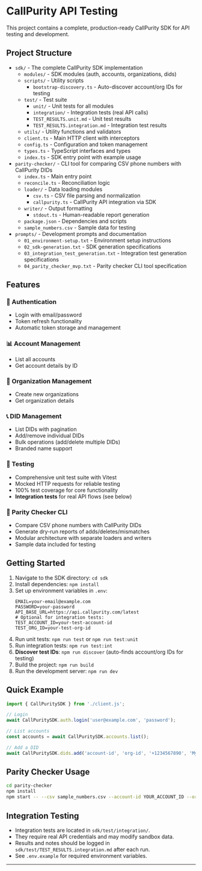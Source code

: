 # CallPurity API Testing

This project contains a complete, production-ready CallPurity SDK for API testing and development.

## Project Structure

- `sdk/` - The complete CallPurity SDK implementation
  - `modules/` - SDK modules (auth, accounts, organizations, dids)
  - `scripts/` - Utility scripts
    - `bootstrap-discovery.ts` - Auto-discover account/org IDs for testing
  - `test/` - Test suite
    - `unit/` - Unit tests for all modules
    - `integration/` - Integration tests (real API calls)
    - `TEST_RESULTS.unit.md` - Unit test results
    - `TEST_RESULTS.integration.md` - Integration test results
  - `utils/` - Utility functions and validators
  - `client.ts` - Main HTTP client with interceptors
  - `config.ts` - Configuration and token management
  - `types.ts` - TypeScript interfaces and types
  - `index.ts` - SDK entry point with example usage
- `parity-checker/` - CLI tool for comparing CSV phone numbers with CallPurity DIDs
  - `index.ts` - Main entry point
  - `reconcile.ts` - Reconciliation logic
  - `loader/` - Data loading modules
    - `csv.ts` - CSV file parsing and normalization
    - `callpurity.ts` - CallPurity API integration via SDK
  - `writer/` - Output formatting
    - `stdout.ts` - Human-readable report generation
  - `package.json` - Dependencies and scripts
  - `sample_numbers.csv` - Sample data for testing
- `prompts/` - Development prompts and documentation
  - `01_environment-setup.txt` - Environment setup instructions
  - `02_sdk-generation.txt` - SDK generation specifications
  - `03_integration_test_generation.txt` - Integration test generation specifications
  - `04_parity_checker_mvp.txt` - Parity checker CLI tool specification

## Features

### 🔐 Authentication
- Login with email/password
- Token refresh functionality
- Automatic token storage and management

### 📊 Account Management
- List all accounts
- Get account details by ID

### 🏢 Organization Management
- Create new organizations
- Get organization details

### 📞 DID Management
- List DIDs with pagination
- Add/remove individual DIDs
- Bulk operations (add/delete multiple DIDs)
- Branded name support

### 🧪 Testing
- Comprehensive unit test suite with Vitest
- Mocked HTTP requests for reliable testing
- 100% test coverage for core functionality
- **Integration tests** for real API flows (see below)

### 🔄 Parity Checker CLI
- Compare CSV phone numbers with CallPurity DIDs
- Generate dry-run reports of adds/deletes/mismatches
- Modular architecture with separate loaders and writers
- Sample data included for testing

## Getting Started

1. Navigate to the SDK directory: `cd sdk`
2. Install dependencies: `npm install`
3. Set up environment variables in `.env`:
   ```
   EMAIL=your-email@example.com
   PASSWORD=your-password
   API_BASE_URL=https://api.callpurity.com/latest
   # Optional for integration tests:
   TEST_ACCOUNT_ID=your-test-account-id
   TEST_ORG_ID=your-test-org-id
   ```
4. Run unit tests: `npm run test` or `npm run test:unit`
5. Run integration tests: `npm run test:int`
6. **Discover test IDs**: `npm run discover` (auto-finds account/org IDs for testing)
7. Build the project: `npm run build`
8. Run the development server: `npm run dev`

## Quick Example

```typescript
import { CallPuritySDK } from './client.js';

// Login
await CallPuritySDK.auth.login('user@example.com', 'password');

// List accounts
const accounts = await CallPuritySDK.accounts.list();

// Add a DID
await CallPuritySDK.dids.add('account-id', 'org-id', '+1234567890', 'My DID');
```

## Parity Checker Usage

```bash
cd parity-checker
npm install
npm start -- --csv sample_numbers.csv --account-id YOUR_ACCOUNT_ID --org-id YOUR_ORG_ID
```

## Integration Testing

- Integration tests are located in `sdk/test/integration/`.
- They require real API credentials and may modify sandbox data.
- Results and notes should be logged in `sdk/test/TEST_RESULTS.integration.md` after each run.
- See `.env.example` for required environment variables.

---

